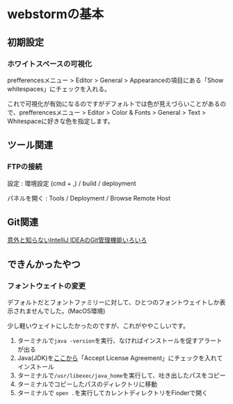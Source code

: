 # webstormの基本


## 初期設定


### ホワイトスペースの可視化

prefferencesメニュー > Editor > General > Appearanceの項目にある「Show whitespaces」にチェックを入れる。

これで可視化が有効になるのですがデフォルトでは色が見えづらいことがあるので、prefferencesメニュー > Editor > Color & Fonts > General > Text > Whitespaceに好きな色を指定します。



## ツール関連


### FTPの接続

設定
: 環境設定 (cmd + ,) / build / deployment

パネルを開く
: Tools / Deployment / Browse Remote Host





## Git関連

[意外と知らないIntelliJ IDEAのGit管理機能いろいろ](http://qiita.com/yoppe/items/fd03607d4d4f191d32dd)



## できんかったやつ

### フォントウェイトの変更

デフォルトだとフォントファミリーに対して、ひとつのフォントウェイトしか表示されませんでした。(MacOS環境)

少し軽いウェイトにしたかったのですが、これがややこしいです。

1. ターミナルで`java -version`を実行、なければインストールを促すアラートが出る
2. Java(JDK)を[ここから](http://www.oracle.com/technetwork/java/javase/downloads/index.html)「Accept License Agreement」にチェックを入れてインストール
3. ターミナルで`/usr/libexec/java_home`を実行して、吐き出したパスをコピー
4. ターミナルでコピーしたパスのディレクトリに移動
5. ターミナルで `open .`を実行してカレントディレクトリをFinderで開く
